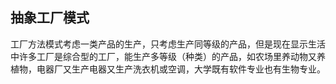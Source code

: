 抽象工厂模式
---
工厂方法模式考虑一类产品的生产，只考虑生产同等级的产品，但是现在显示生活中许多工厂是综合型的工厂，能生产多等级（种类）的产品，如农场里养动物又养植物，电器厂又生产电器又生产洗衣机或空调，大学既有软件专业也有生物专业。

